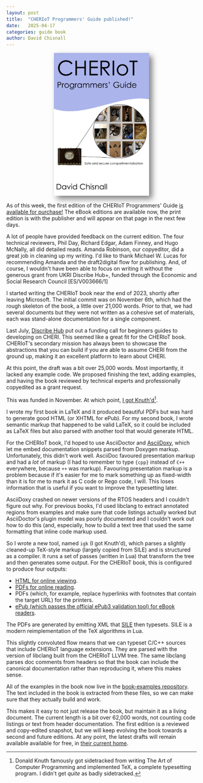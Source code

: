 ```yaml
---
layout: post
title:  "CHERIoT Programmers' Guide published!"
date:   2025-04-17
categories: guide book
author: David Chisnall
---
```


<p style="text-align:center; "><img src="/images/book-cover.jpg" alt="The cover of the CHERIoT Programmers' Guide, featuring many cats in boxes as  a zoomed-in image from the top of a chip, with the tag line 'safe and secure compartmentalisation'" style="width:50%; box-shadow: 8px 8px 15px rgba(0, 0, 0, 0.5)"/></p>

As of this week, the first edition of the CHERIoT Programmers' Guide [is available for purchase!](https://books2read.com/b/mlx90A)  The eBook editions are available now, the print edition is with the publisher and will appear on that page in the next few days.

A lot of people have provided feedback on the current edition.
The four technical reviewers, Phil Day, Richard Edgar, Adam Finney, and Hugo McNally, all did detailed reads.
Amanda Robinson, our copyeditor, did a great job in cleaning up my writing.
I'd like to thank Michael W. Lucas for recommending Amanda and the draft2digital flow for publishing.
And, of course, I wouldn't have been able to focus on writing it without the generous grant from UKRI Discribe Hub+, funded through the Economic and Social Research Council [ES/V003666/1]

I started writing the CHERIoT book near the end of 2023, shortly after leaving Microsoft.
The initial commit was on November 6th, which had the rough skeleton of the book, a little over 21,000 words.
Prior to that, we had several documents but they were not written as a cohesive set of materials, each was stand-alone documentation for a single component.

Last July, [Discribe Hub](https://www.discribehub.org) put out a funding call for beginners guides to developing on CHERI.
This seemed like a great fit for the CHERIoT book.
CHERIoT's secondary mission has always been to showcase the abstractions that you can build if you are able to assume CHERI from the ground up, making it an excellent platform to learn about CHERI.

At this point, the draft was a bit over 25,000 words.
Most importantly, it lacked any example code.
We proposed finishing the text, adding examples, and having the book reviewed by technical experts and professionally copyedited as a grant request.

This was funded in November.
At which point, [I got Knuth'd](https://github.com/davidchisnall/igk)[^1].

I wrote my first book in LaTeX and it produced beautiful PDFs but was hard to generate good HTML (or XHTML for ePub).
For my second book, I wrote semantic markup that happened to be valid LaTeX, so it could be included as LaTeX files but also parsed with another tool that would generate HTML.

For the CHERIoT book, I'd hoped to use AsciiDoctor and [AsciiDoxy](https://asciidoxy.org), which let me embed documentation snippets parsed from Doxygen markup.
Unfortunately, this didn't work well.
AsciiDoc favoured presentation markup and had a *lot* of markup (I had to remember to type `{cpp}` instead of `C++` everywhere, because `++` was markup).
Favouring presentation markup is a problem because if it's easier for me to mark something up as fixed-width than it is for me to mark it as C code or Rego code, I will.
This loses information that is useful if you want to improve the typesetting later.

AsciiDoxy crashed on newer versions of the RTOS headers and I couldn't figure out why.
For previous books, I'd used libclang to extract annotated regions from examples and make sure that code listings actually worked but AsciiDoctor's plugin model was poorly documented and I couldn't work out how to do this (and, especially, how to build a text tree that used the same formatting that inline code markup used.

So I wrote a new tool, named `igk` (I got Knuth'd), which parses a slightly cleaned-up TeX-style markup (largely copied from SILE) and is structured as a compiler.
It runs a set of passes (written in Lua) that transform the tree and then generates some output.
For the CHERIoT book, this is configured to produce four outputs:

 - [HTML for online viewing](https://cheriot.org/book/).
 - [PDFs for online reading](https://cheriot.org/book/cheriot-programmers-guide.pdf).
 - PDFs (which, for example, replace hyperlinks with footnotes that contain the target URL) for the printers.
 - [ePub (which passes the official ePub3 validation tool) for eBook readers](https://cheriot.org/book/cheriot-programmers-guide.epub).

The PDFs are generated by emitting XML that [SILE](https://sile-typesetter.org) then typesets.
SILE is a modern reimplementation of the TeX algorithms in Lua.

This slightly convoluted flow means that we can typeset C/C++ sources that include CHERIoT language extensions.
They are parsed with the version of libclang built from the CHERIoT LLVM tree.
The same libclang parses doc comments from headers so that the book can include the canonical documentation rather than reproducing it, where this makes sense.

All of the examples in the book now live in the [book-examples repository](https://github.com/CHERIoT-Platform/book-examples).
The text included in the book is extracted from these files, so we can make sure that they actually build and work.


This makes it easy to not just release the book, but maintain it as a living document.
The current length is a bit over 62,000 words, not counting code listings or text from header documentation.
The first edition is a reviewed and copy-edited snapshot, but we will keep evolving the book towards a second and future editions.
At any point, the latest drafts will remain available available for free, in [their current home](https://cheriot.org/book).


[^1]: Donald Knuth famously got sidetracked from writing The Art of Computer Programming and implemented TeX, a complete typesetting program.
    I didn't get *quite* as badly sidetracked.
